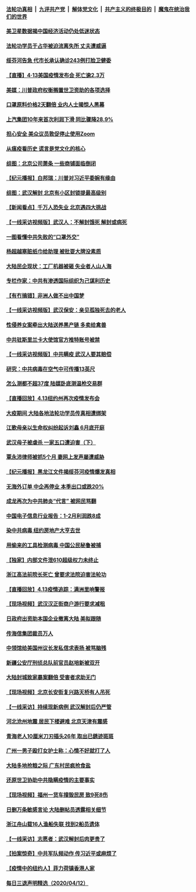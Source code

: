 ####  [法轮功真相](../../../../basic/blob/master/README.md?t=04140801) &nbsp;|&nbsp; [九评共产党](../../../../9ping.md/blob/master/README.md?t=04140801) &nbsp;|&nbsp; [解体党文化](../../../../jtdwh.md/blob/master/README.md?t=04140801)  &nbsp;|&nbsp; [共产主义的终极目的](../../../../gczydzjmd.md/blob/master/README.md?t=04140801) &nbsp;|&nbsp; [魔鬼在统治我们的世界](../../../../mgztzwmdsj.md/blob/master/README.md?t=04140801) 

#### [美卫星数据揭中国经济活动仍处低迷状态](../pages/nsc413/n12028110.md?t=04140801) 

#### [法轮功学员于占华被迫流离失所 丈夫遭威逼](../pages/nsc413/n12025063.md?t=04140801) 

#### [绥芬河告急 代市长承认确诊243例打脸卫健委](../pages/nsc413/n12027964.md?t=04140801) 

#### [【直播】4·13美国疫情发布会 死亡逾2.3万](../pages/nsc413/n12023005.md?t=04140801) 

#### [美媒：川普政府权衡搁置世卫资助的各项选择](../pages/nsc413/n12028055.md?t=04140801) 

#### [口罩原料价格2天翻倍 业内人士揭惊人黑幕](../pages/nsc413/n12027727.md?t=04140801) 

#### [上汽集团10年来首次利润下滑 同比骤降28.9%](../pages/nsc413/n12027940.md?t=04140801) 

#### [担心安全 美众议员敦促停止使用Zoom](../pages/nsc413/n12028062.md?t=04140801) 

#### [从瘟疫看历史 谎言是党文化的核心](../pages/nsc413/n12027982.md?t=04140801) 

#### [组图：北京公司萧条 一些商铺面临倒闭](../pages/nsc413/n12027898.md?t=04140801) 

#### [【纪元播报】白邦瑞：川普对习近平委婉有缘由](../pages/nsc413/n12027465.md?t=04140801) 

#### [组图：武汉解封 北京有小区封锁提最高级别](../pages/nsc413/n12027760.md?t=04140801) 

#### [【新闻看点】千万人恐失业 北京遇四大挑战](../pages/nsc413/n12027860.md?t=04140801) 

#### [【一线采访视频版】武汉人：不解封饿死 解封或病死](../pages/nsc413/n12027295.md?t=04140801) 

#### [一图看懂中共失败的“口罩外交”](../pages/nsc413/n12026088.md?t=04140801) 

#### [杨超越塞脏纸巾给助理 被批耍大牌没素质](../pages/nsc413/n12027681.md?t=04140801) 

#### [大陆民企现状：工厂机器被砸 失业者人山人海](../pages/nsc413/n12027648.md?t=04140801) 

#### [专栏作家：中共有渗透国际组织为己谋利历史](../pages/nsc413/n12025937.md?t=04140801) 

#### [【有冇搞错】非洲人做不出中国梦](../pages/nsc413/n12027709.md?t=04140801) 

#### [【一线采访视频版】武汉保安：亲见孤独死去的老人](../pages/nsc413/n12027298.md?t=04140801) 

#### [性侵养女案牵出大陆送养黑产链 多卖给禽兽](../pages/nsc413/n12027617.md?t=04140801) 

#### [中共驻斯里兰卡大使馆官方推特账号被禁](../pages/nsc413/n12027418.md?t=04140801) 

#### [【一线采访视频版】中共瞒疫 武汉人要其赔偿](../pages/nsc413/n12027297.md?t=04140801) 

#### [研究：中共病毒在空气中可传播13英尺](../pages/nsc413/n12026960.md?t=04140801) 

#### [怎么测都不超37度 陆媒卧底测温枪交易群](../pages/nsc413/n12027427.md?t=04140801) 

#### [【直播回放】4.13纽约州再次疫情发布会](../pages/nsc413/n12027485.md?t=04140801) 

#### [大疫期间 大陆各地法轮功学员传真相遭绑架](../pages/nsc413/n12026769.md?t=04140801) 

#### [江歌母亲以生命权纠纷起诉刘鑫 6月底开庭](../pages/nsc413/n12026945.md?t=04140801) 

#### [武汉母子被虐杀 一家五口遭迫害（下）](../pages/nsc413/n12019707.md?t=04140801) 

#### [覃永沛律师被抓5个月 妻网上发声屡遭威胁](../pages/nsc413/n12027532.md?t=04140801) 

#### [【纪元播报】黑龙江文件揭绥芬河疫情爆发真相](../pages/nsc413/n12027249.md?t=04140801) 

#### [无海外订单 中企再停业 本季出口或跌20%](../pages/nsc413/n12027413.md?t=04140801) 

#### [成龙再次为中共肺炎“代言” 被网民骂翻](../pages/nsc413/n12027356.md?t=04140801) 

#### [中国电子信息行业报告：1-2月利润跌8成](../pages/nsc413/n12027467.md?t=04140801) 

#### [染中共病毒 纽约房地产大亨去世](../pages/nsc413/n12027148.md?t=04140801) 

#### [用偷来的工具检测病毒 中国公民秘鲁被捕](../pages/nsc413/n12027194.md?t=04140801) 

#### [【独家】内部文件泄610超级权力未终止](../pages/nsc413/n12023895.md?t=04140801) 


#### [浙江高法前院长死亡 曾要求法院迫害法轮功](../pages/nsc413/n12026916.md?t=04140801) 

#### [【直播回放】4.13疫情追踪：满洲里响警报](../pages/nsc413/n12026894.md?t=04140801) 

#### [【现场视频】武汉汉正街商户游行要求减租](../pages/nsc413/n12026799.md?t=04140801) 

#### [日政府出资助本国企业撤离大陆 美拟跟随](../pages/nsc413/n12025564.md?t=04140801) 

#### [传海信集团裁员万人](../pages/nsc413/n12025988.md?t=04140801) 

#### [中领馆给美国州议长发私信求表扬 被骂脑残](../pages/nsc413/n12026823.md?t=04140801) 

#### [新疆公安厅刑侦总队前官员赵培新被双开](../pages/nsc413/n12026811.md?t=04140801) 

#### [大陆封城致家暴案翻倍 受害者求助无门](../pages/nsc413/n12026760.md?t=04140801) 

#### [【现场视频】北京长安街复兴路天桥有人吊死](../pages/nsc413/n12026146.md?t=04140801) 

#### [【一线采访】持续现新病例 武汉解封后仍严管](../pages/nsc413/n12026624.md?t=04140801) 

#### [河北沧州地震 居民下楼避难 北京天津有震感](../pages/nsc413/n12026413.md?t=04140801) 

#### [青海老人10厘米刀刃插头26年 取出已銹迹斑斑](../pages/nsc413/n12026586.md?t=04140801) 

#### [广州一男子殴打女护士称：心情不好就打了人](../pages/nsc413/n12026486.md?t=04140801) 

#### [大陆多地抢粮之际 广东村民疯抢食盐](../pages/nsc413/n12025995.md?t=04140801) 

#### [还原世卫协助中共隐瞒疫情的主要事实](../pages/nsc413/n12025503.md?t=04140801) 

#### [【现场视频】福州一货车撞毁民房 致9死8伤](../pages/nsc413/n12025869.md?t=04140801) 

#### [日删万条敏感言论 大陆删帖员透露相关细节](../pages/nsc413/n12026042.md?t=04140801) 

#### [浙江舟山载16人渔船失联 找到2船员遗体](../pages/nsc413/n12026038.md?t=04140801) 

#### [【一线采访】志愿者：武汉解封后肉更贵了](../pages/nsc413/n12025602.md?t=04140801) 

#### [【拍案惊奇】中共军队频动作 传习近平或麻烦了](../pages/nsc413/n12025599.md?t=04140801) 

#### [【疫情中的纽约人】菲力荷镇香港人家](../pages/nsc413/n12025927.md?t=04140801) 

#### [每日三退声明精选（2020/04/12）](../pages/nsc413/n12026034.md?t=04140801) 

